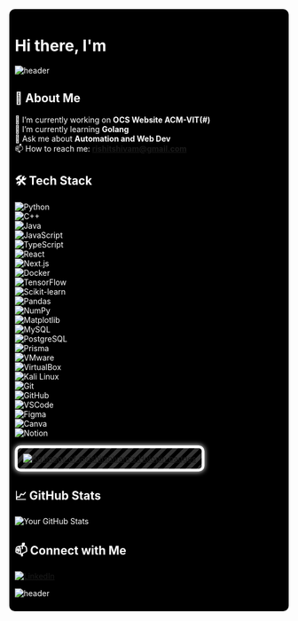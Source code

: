 <div style="background-color:rgb(0, 0, 0); color: white; padding: 10px; border-radius: 10px;">

# Hi there, I'm



![header](https://capsule-render.vercel.app/api?type=blur&color=gradient&height=300&section=header&text=Rishit%20Shivam&fontSize=90&animation=fadeIn)

 
## 🚀 About Me  
🔭 I’m currently working on **OCS Website ACM-VIT(#)**  
🌱 I’m currently learning **Golang**  
💬 Ask me about **Automation and Web Dev**  
📫 How to reach me: **rishitshivam@gmail.com**  

## 🛠 Tech Stack  
![Python](https://img.shields.io/badge/-Python-3776AB?logo=python&logoColor=white&style=flat)  
![C++](https://img.shields.io/badge/-C++-00599C?logo=c%2B%2B&logoColor=white&style=flat)  
![Java](https://img.shields.io/badge/-Java-007396?logo=java&logoColor=white&style=flat)  
![JavaScript](https://img.shields.io/badge/-JavaScript-F7DF1E?logo=javascript&logoColor=black&style=flat)  
![TypeScript](https://img.shields.io/badge/-TypeScript-3178C6?logo=typescript&logoColor=white&style=flat)  
![React](https://img.shields.io/badge/-React-61DAFB?logo=react&logoColor=black&style=flat)  
![Next.js](https://img.shields.io/badge/-Next.js-000000?logo=next.js&logoColor=white&style=flat)  
![Docker](https://img.shields.io/badge/-Docker-2496ED?logo=docker&logoColor=white&style=flat)  
![TensorFlow](https://img.shields.io/badge/-TensorFlow-FF6F00?logo=tensorflow&logoColor=white&style=flat)  
![Scikit-learn](https://img.shields.io/badge/-Scikit%20Learn-F7931E?logo=scikit-learn&logoColor=white&style=flat)  
![Pandas](https://img.shields.io/badge/-Pandas-150458?logo=pandas&logoColor=white&style=flat)  
![NumPy](https://img.shields.io/badge/-NumPy-013243?logo=numpy&logoColor=white&style=flat)  
![Matplotlib](https://img.shields.io/badge/-Matplotlib-11557C?logo=matplotlib&logoColor=white&style=flat)  
![MySQL](https://img.shields.io/badge/-MySQL-4479A1?logo=mysql&logoColor=white&style=flat)  
![PostgreSQL](https://img.shields.io/badge/-PostgreSQL-336791?logo=postgresql&logoColor=white&style=flat)  
![Prisma](https://img.shields.io/badge/-Prisma-2D3748?logo=prisma&logoColor=white&style=flat)  
![VMware](https://img.shields.io/badge/-VMware-607078?logo=vmware&logoColor=white&style=flat)  
![VirtualBox](https://img.shields.io/badge/-VirtualBox-183A61?logo=virtualbox&logoColor=white&style=flat)  
![Kali Linux](https://img.shields.io/badge/-Kali%20Linux-557C94?logo=kalilinux&logoColor=white&style=flat)  
![Git](https://img.shields.io/badge/-Git-F05032?logo=git&logoColor=white&style=flat)  
![GitHub](https://img.shields.io/badge/-GitHub-181717?logo=github&logoColor=white&style=flat)  
![VSCode](https://img.shields.io/badge/-VS%20Code-007ACC?logo=visual-studio-code&logoColor=white&style=flat)  
![Figma](https://img.shields.io/badge/-Figma-F24E1E?logo=figma&logoColor=white&style=flat)  
![Canva](https://img.shields.io/badge/-Canva-00C4CC?logo=canva&logoColor=white&style=flat)  
![Notion](https://img.shields.io/badge/-Notion-000000?logo=notion&logoColor=white&style=flat)  



<div style="display: inline-block; padding: 10px; border: 5px solid white; border-radius: 10px; box-shadow: 0 0 10px white; background: linear-gradient(135deg, rgba(255,255,255,0.2) 25%, transparent 25%, transparent 50%, rgba(255,255,255,0.2) 50%, rgba(255,255,255,0.2) 75%, transparent 75%, transparent); background-size: 20px 20px;">
  <a href="https://holopin.io/@rishitshivam">
    <img src="https://holopin.me/rishitshivam" alt="An image of @rishitshivam's Holopin badges" />
  </a>
</div>


## 📈 GitHub Stats  
![Your GitHub Stats](https://github-readme-stats.vercel.app/api?username=pokymono&show_icons=true&theme=radical)  


## 📫 Connect with Me  
[![LinkedIn](https://img.shields.io/badge/-LinkedIn-0077B5?logo=linkedin&logoColor=white&style=flat)](https://linkedin.com/in/rishitshivam)  

![header](https://capsule-render.vercel.app/api?type=waving&color=auto&height=200&section=footer&text=%20&fontSize=90&rotate=180&colour=)
</div>
